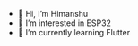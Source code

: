 - 👋 Hi, I’m Himanshu
- 👀 I’m interested in ESP32
- 🌱 I’m currently learning Flutter


<!---
himanta1012/himanta1012 is a ✨ special ✨ repository because its `README.md` (this file) appears on your GitHub profile.
You can click the Preview link to take a look at your changes.
--->
